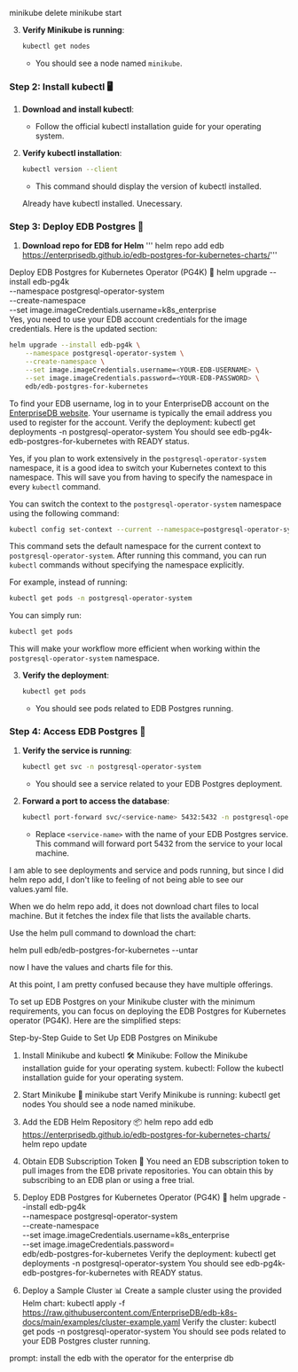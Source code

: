 minikube delete
minikube start

3. **Verify Minikube is running**:
   ```bash
   kubectl get nodes
   ```
   - You should see a node named `minikube`.

### Step 2: Install kubectl 🖥️
1. **Download and install kubectl**:
   - Follow the official kubectl installation guide for your operating system.

2. **Verify kubectl installation**:
   ```bash
   kubectl version --client
   ```
   - This command should display the version of kubectl installed.


   Already have kubectl installed. Unecessary.

### Step 3: Deploy EDB Postgres 🚀
1. **Download repo for EDB for Helm**
    '''
    helm repo add edb https://enterprisedb.github.io/edb-postgres-for-kubernetes-charts/'''

Deploy EDB Postgres for Kubernetes Operator (PG4K) 🐘
helm upgrade --install edb-pg4k \
  --namespace postgresql-operator-system \
  --create-namespace \
  --set image.imageCredentials.username=k8s_enterprise \
Yes, you need to use your EDB account credentials for the image credentials. Here is the updated section:

```bash
helm upgrade --install edb-pg4k \
    --namespace postgresql-operator-system \
    --create-namespace \
    --set image.imageCredentials.username=<YOUR-EDB-USERNAME> \
    --set image.imageCredentials.password=<YOUR-EDB-PASSWORD> \
    edb/edb-postgres-for-kubernetes
```

To find your EDB username, log in to your EnterpriseDB account on the [EnterpriseDB website](https://www.enterprisedb.com/). Your username is typically the email address you used to register for the account.
Verify the deployment:
kubectl get deployments -n postgresql-operator-system
You should see edb-pg4k-edb-postgres-for-kubernetes with READY status.

Yes, if you plan to work extensively in the `postgresql-operator-system` namespace, it is a good idea to switch your Kubernetes context to this namespace. This will save you from having to specify the namespace in every `kubectl` command.

You can switch the context to the `postgresql-operator-system` namespace using the following command:

```bash
kubectl config set-context --current --namespace=postgresql-operator-system
```

This command sets the default namespace for the current context to `postgresql-operator-system`. After running this command, you can run `kubectl` commands without specifying the namespace explicitly.

For example, instead of running:

```bash
kubectl get pods -n postgresql-operator-system
```

You can simply run:

```bash
kubectl get pods
```

This will make your workflow more efficient when working within the `postgresql-operator-system` namespace.

3. **Verify the deployment**:
   ```bash
   kubectl get pods
   ```
   - You should see pods related to EDB Postgres running.
### Step 4: Access EDB Postgres 📡
1. **Verify the service is running**:
    ```bash
    kubectl get svc -n postgresql-operator-system
    ```
    - You should see a service related to your EDB Postgres deployment.

2. **Forward a port to access the database**:
    ```bash
    kubectl port-forward svc/<service-name> 5432:5432 -n postgresql-operator-system
    ```
    - Replace `<service-name>` with the name of your EDB Postgres service. This command will forward port 5432 from the service to your local machine.


I am able to see deployments and service and pods running, but since I did helm repo add, I don't like to feeling of not being able to see our values.yaml file. 

When we do helm repo add, it does not download chart files to local machine. But it fetches the index file that lists the available charts. 

Use the helm pull command to download the chart:

helm pull edb/edb-postgres-for-kubernetes --untar


now I have the values and charts file for this.

At this point, I am pretty confused because they have multiple offerings.

To set up EDB Postgres on your Minikube cluster with the minimum requirements, you can focus on deploying the EDB Postgres for Kubernetes operator (PG4K). Here are the simplified steps:

Step-by-Step Guide to Set Up EDB Postgres on Minikube
1. Install Minikube and kubectl 🛠️
Minikube: Follow the Minikube installation guide for your operating system.
kubectl: Follow the kubectl installation guide for your operating system.
2. Start Minikube 🚀
minikube start
Verify Minikube is running:
kubectl get nodes
You should see a node named minikube.

3. Add the EDB Helm Repository 📦
helm repo add edb https://enterprisedb.github.io/edb-postgres-for-kubernetes-charts/
helm repo update
4. Obtain EDB Subscription Token 🔑
You need an EDB subscription token to pull images from the EDB private repositories. You can obtain this by subscribing to an EDB plan or using a free trial.
5. Deploy EDB Postgres for Kubernetes Operator (PG4K) 🐘
helm upgrade --install edb-pg4k \
  --namespace postgresql-operator-system \
  --create-namespace \
  --set image.imageCredentials.username=k8s_enterprise \
  --set image.imageCredentials.password=<YOUR-TOKEN> \
  edb/edb-postgres-for-kubernetes
Verify the deployment:
kubectl get deployments -n postgresql-operator-system
You should see edb-pg4k-edb-postgres-for-kubernetes with READY status.

6. Deploy a Sample Cluster 📊
Create a sample cluster using the provided Helm chart:
kubectl apply -f https://raw.githubusercontent.com/EnterpriseDB/edb-k8s-docs/main/examples/cluster-example.yaml
Verify the cluster:
kubectl get pods -n postgresql-operator-system
You should see pods related to your EDB Postgres cluster running.


prompt: install the edb with the operator for the enterprise db